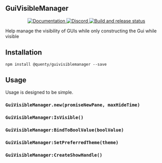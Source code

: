 ## GuiVisibleManager
<div align="center">
  <a href="http://quenty.github.io/api/">
    <img src="https://img.shields.io/badge/docs-website-green.svg" alt="Documentation" />
  </a>
  <a href="https://discord.gg/mhtGUS8">
    <img src="https://img.shields.io/badge/discord-nevermore-blue.svg" alt="Discord" />
  </a>
  <a href="https://github.com/Quenty/NevermoreEngine/actions">
    <img src="https://github.com/Quenty/NevermoreEngine/actions/workflows/build.yml/badge.svg" alt="Build and release status" />
  </a>
</div>

Help manage the visibility of GUIs while only constructing the Gui while visible

## Installation
```
npm install @quenty/guivisiblemanager --save
```

## Usage
Usage is designed to be simple.

### `GuiVisibleManager.new(promiseNewPane, maxHideTime)`

### `GuiVisibleManager:IsVisible()`

### `GuiVisibleManager:BindToBoolValue(boolValue)`

### `GuiVisibleManager:SetPreferredTheme(theme)`

### `GuiVisibleManager:CreateShowHandle()`

